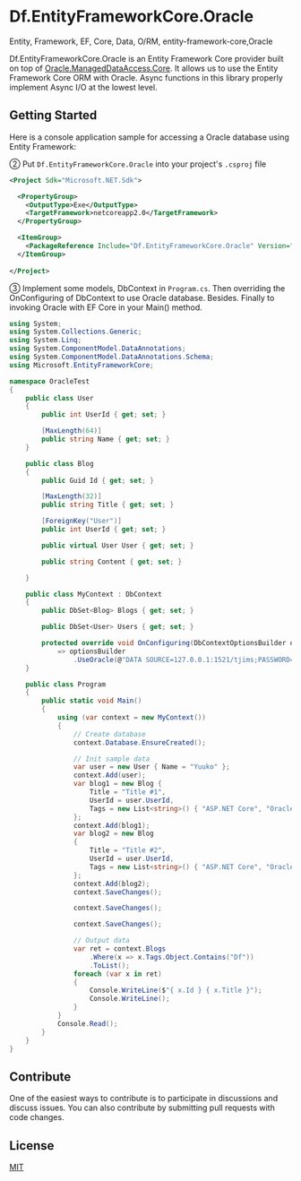 # Df.EntityFrameworkCore.Oracle
Entity, Framework, EF, Core, Data, O/RM, entity-framework-core,Oracle

Df.EntityFrameworkCore.Oracle is an Entity Framework Core provider built on top of [Oracle.ManagedDataAccess.Core](http://www.oracle.com/technetwork/licenses/ea-license-152003.html). It allows us to use the Entity Framework Core ORM with Oracle.  Async functions in this library properly implement Async I/O at the lowest level.


## Getting Started

Here is a console application sample for accessing a Oracle database using Entity Framework:


② Put `Df.EntityFrameworkCore.Oracle` into your project's `.csproj` file
```xml
<Project Sdk="Microsoft.NET.Sdk">

  <PropertyGroup>
    <OutputType>Exe</OutputType>
    <TargetFramework>netcoreapp2.0</TargetFramework>
  </PropertyGroup>

  <ItemGroup>
	<PackageReference Include="Df.EntityFrameworkCore.Oracle" Version="1.0.0" />
  </ItemGroup>
  
</Project>
```

③ Implement some models, DbContext in `Program.cs`. Then overriding the OnConfiguring of DbContext to use Oracle database. Besides. Finally to invoking Oracle with EF Core in your Main() method.

```C#
using System;
using System.Collections.Generic;
using System.Linq;
using System.ComponentModel.DataAnnotations;
using System.ComponentModel.DataAnnotations.Schema;
using Microsoft.EntityFrameworkCore;

namespace OracleTest
{
    public class User
    {
        public int UserId { get; set; }

        [MaxLength(64)]
        public string Name { get; set; }
    }

    public class Blog
    {
        public Guid Id { get; set; }

        [MaxLength(32)]
        public string Title { get; set; }

        [ForeignKey("User")]
        public int UserId { get; set; }

        public virtual User User { get; set; }

        public string Content { get; set; }

    }

    public class MyContext : DbContext
    {
        public DbSet<Blog> Blogs { get; set; }

        public DbSet<User> Users { get; set; }

        protected override void OnConfiguring(DbContextOptionsBuilder optionsBuilder)
            => optionsBuilder
                .UseOracle(@"DATA SOURCE=127.0.0.1:1521/tjims;PASSWORD=test;PERSIST SECURITY INFO=True;USER ID=test;");
    }

    public class Program
    {
        public static void Main()
        {
            using (var context = new MyContext())
            {
                // Create database
                context.Database.EnsureCreated();

                // Init sample data
                var user = new User { Name = "Yuuko" };
                context.Add(user);
                var blog1 = new Blog {
                    Title = "Title #1",
                    UserId = user.UserId,
                    Tags = new List<string>() { "ASP.NET Core", "Oracle", "Df" }
                };
                context.Add(blog1);
                var blog2 = new Blog
                {
                    Title = "Title #2",
                    UserId = user.UserId,
                    Tags = new List<string>() { "ASP.NET Core", "Oracle" }
                };
                context.Add(blog2);
                context.SaveChanges();

                context.SaveChanges();

                context.SaveChanges();

                // Output data
                var ret = context.Blogs
                    .Where(x => x.Tags.Object.Contains("Df"))
                    .ToList();
                foreach (var x in ret)
                {
                    Console.WriteLine($"{ x.Id } { x.Title }");                
                    Console.WriteLine();
                }
            }
            Console.Read();
        }
    }
}
```

## Contribute

One of the easiest ways to contribute is to participate in discussions and discuss issues. You can also contribute by submitting pull requests with code changes.

## License

[MIT](https://github.com/DurtyFree/Df.EntityFrameworkCore.Oracle/blob/master/LICENSE)
